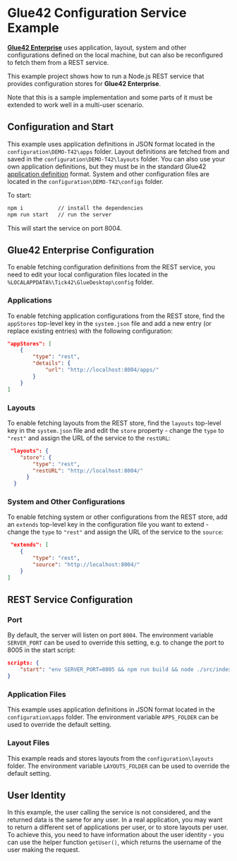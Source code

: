 # Glue42 Configuration Service Example

[**Glue42 Enterprise**](https://glue42.com/desktop-enterprise/) uses application, layout, system and other configurations defined on the local machine, but can also be reconfigured to fetch them from a REST service.

This example project shows how to run a Node.js REST service that provides configuration stores for **Glue42 Enterprise**.

Note that this is a sample implementation and some parts of it must be extended to work well in a multi-user scenario.

## Configuration and Start

This example uses application definitions in JSON format located in the `configuration\DEMO-T42\apps` folder. Layout definitions are fetched from and saved in the `configuration\DEMO-T42\layouts` folder. You can also use your own application definitions, but they must be in the standard Glue42 [application definition](https://docs.glue42.com/developers/configuration/application/index.html) format. System and other configuration files are located in the `configuration\DEMO-T42\configs` folder.

To start:

```cmd
npm i           // install the dependencies
npm run start   // run the server
```

This will start the service on port 8004.

## Glue42 Enterprise Configuration

To enable fetching configuration definitions from the REST service, you need to edit your local configuration files located in the `%LOCALAPPDATA%\Tick42\GlueDesktop\config` folder.

### Applications

To enable fetching application configurations from the REST store, find the `appStores` top-level key in the `system.json` file and add a new entry (or replace existing entries) with the following configuration:

```json
"appStores": [
    {
        "type": "rest",
        "details": {
            "url": "http://localhost:8004/apps/"           
        }
    }
]
``` 

### Layouts

To enable fetching layouts from the REST store, find the `layouts` top-level key in the `system.json` file and edit the `store` property - change the `type` to `"rest"` and assign the URL of the service to the `restURL`:

```json
 "layouts": {
    "store": {
        "type": "rest",
        "restURL": "http://localhost:8004/"
      }
  } 

```

### System and Other Configurations

To enable fetching system or other configurations from the REST store, add an `extends` top-level key in the configuration file you want to extend - change the `type` to `"rest"` and assign the URL of the service to the `source`:

```json
 "extends": [
    {
        "type": "rest",
        "source": "http://localhost:8004/"
    }        
]

```

## REST Service Configuration

### Port 

By default, the server will listen on port `8004`. The environment variable `SERVER_PORT` can be used to override this setting, e.g. to change the port to 8005 in the start script:

```json
scripts: {
    "start": "env SERVER_PORT=8005 && npm run build && node ./src/index.js"
}
```

### Application Files

This example uses application definitions in JSON format located in the `configuration\apps` folder. The environment variable `APPS_FOLDER` can be used to override the default setting.

### Layout Files

This example reads and stores layouts from the `configuration\layouts` folder. The environment variable `LAYOUTS_FOLDER` can be used to override the default setting.

## User Identity

In this example, the user calling the service is not considered, and the returned data is the same for any user. In a real application, you may want to return a different set of applications per user, or to store layouts per user. To achieve this, you need to have information about the user identity - you can use the helper function `getUser()`, which returns the username of the user making the request.
